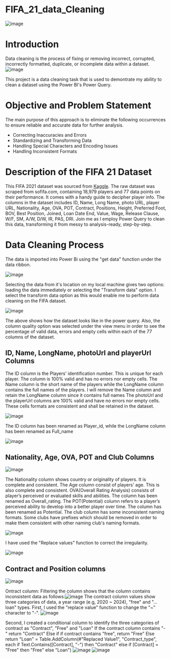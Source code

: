 # FIFA_21_data_Cleaning

![image](https://github.com/TochukwuPhilip/FIFA_21_data_Cleaning/assets/108484860/9cd0a871-65ef-4713-81df-32904a51acbe)

# Introduction

Data cleaning is the process of fixing or removing incorrect, corrupted, incorrectly formatted, duplicate, or incomplete data within a dataset.
![image](https://github.com/TochukwuPhilip/FIFA_21_data_Cleaning/assets/108484860/56bebc02-f85e-49e6-8316-593b094ca4ca)

This project is a data cleaning task that is used to demontrate my ability to clean a dataset using the Power BI's Power Query. 

# Objective and Problem Statement

The main purpose of this approach is to eliminate the following occurrences to ensure reliable and accurate data for further analysis.
- Correcting Inaccuracies and Errors
- Standardizing and Transforming Data
- Handling Special Characters and Encoding Issues
- Handling Inconsistent Formats

# Description of the FIFA 21 Dataset

This FIFA 2021 dataset was sourced from [Kaggle](https://www.kaggle.com/datasets/yagunnersya/fifa-21-messy-raw-dataset-for-cleaning-exploring/).
The raw dataset was scraped from sofifa.com, containing 18,979 players and 77 data points on their performance. It comes with a handy guide to decipher player info. 
The columns in the dataset includes ID, Name, Long Name, photo URL, player URL, Nationality, Age, OVA, POT, Contract, Positions, Height, Preferred Foot, BOV, Best Position, Joined, Loan Date End, Value, Wage, Release Clause, W/F, SM, A/W, D/W, IR, PAS, DRI.
Join me as I employ Power Query to clean this data, transforming it from messy to analysis-ready, step-by-step.

# Data Cleaning Process

The data is imported into Power Bi using the "get data" function under the data ribbon.

![image](https://github.com/TochukwuPhilip/FIFA_21_data_Cleaning/assets/108484860/65c0b9c6-ef03-493d-a36b-bcf3be15e8f4)

Selecting the data from it's location on my local machine gives two options: loading the data immediately or selecting the "Transform data" option.
I select the transform data option as this would enable me to perform data cleaning on the FIFA dataset.

![image](https://github.com/TochukwuPhilip/FIFA_21_data_Cleaning/assets/108484860/018af449-8f32-48d9-8630-b9c57b16f0a6)

The above shows how the dataset looks like in the power query. Also, the column quality option was selected under the view menu in order to see the percentage of valid data, errors and empty cells within each of the 77 columns of the dataset.

## ID, Name, LongName, photoUrl and playerUrl Columns

The ID column is the Players' identification number.  This is unique for each player. The column is 100% valid and has no errors nor empty cells.
The Name column is the short name of the players while the LongName column contains the full names of the players. I will remove the Name column and retain the LongName column since it contains full names
The photoUrl and the playerUrl columns are 100% valid and have no errors nor empty cells. These cells formats are consistent and shall be retained in the dataset.

![image](https://github.com/TochukwuPhilip/FIFA_21_data_Cleaning/assets/108484860/921cb843-b12e-4c2e-8add-b45556c3318c)

The ID column has been renamed as Player_id, while the  LongName column has been renamed as Full_name

![image](https://github.com/TochukwuPhilip/FIFA_21_data_Cleaning/assets/108484860/dfec7ee9-8ae3-4690-b879-5b5b79c8bc7f)

## Nationality, Age, OVA, POT and Club Columns

![image](https://github.com/TochukwuPhilip/FIFA_21_data_Cleaning/assets/108484860/643ab875-6a54-498b-ab3c-35f0f08d5636)

The Nationality column shows country or originality of players. It is complete and consistent.
The Age column consist of players' age. This is also complete and consistent.
OVA(Overall Rating Analysis) consists of player’s perceived or evaluated skills and abilities. The column has been renamed as Overall_rating. The POT(Potential) column refers to a player’s perceived ability to develop into a better player over time. The column has been renamed as Potential.
The club column has some inconsistent naming formats. Some clubs have prefixes which should be removed in order to make them consistent with other naming club's naming formats.

![image](https://github.com/TochukwuPhilip/FIFA_21_data_Cleaning/assets/108484860/060e1ecf-6c80-4067-b290-6df0b814fe41)

I have used the "Replace values" function to correct the irregularity.

![image](https://github.com/TochukwuPhilip/FIFA_21_data_Cleaning/assets/108484860/2802c9f8-f943-4e78-a626-70c3c0f9c85f)

## Contract and Position columns
![image](https://github.com/TochukwuPhilip/FIFA_21_data_Cleaning/assets/108484860/cffd9081-2f80-4cc3-8548-c703c9fcb498)

Ontract column: Filtering the column shows that the column contains inconsistent data as follows:![image](https://github.com/TochukwuPhilip/FIFA_21_data_Cleaning/assets/108484860/9aebbb54-8bf9-4685-8384-c6bb2af2e823)
The contract column values show three categories of data, a year range (e.g, 2020 ~ 2024), "free" and "... loan" types.
First, I used the "replace value" function to change the "~" character to "-".
![image](https://github.com/TochukwuPhilip/FIFA_21_data_Cleaning/assets/108484860/24e53834-1658-42fd-9e4d-31834fa1b3c6)

Second, I created a conditional column to identify the three categories of contract as "Contract", "Free" and "Loan"
If the contract column contains "-" return "Contract"
Else if if contract contains "free", return "Free"
Else return "Loan"
= Table.AddColumn(#"Replaced Value1", "Contract_type", each if Text.Contains([Contract], "-") then "Contract" else if [Contract] = "Free" then "Free" else "Loan")
![image](https://github.com/TochukwuPhilip/FIFA_21_data_Cleaning/assets/108484860/4050bcf2-e09e-4ce4-803c-26ab2c2a8e1e)
![image](https://github.com/TochukwuPhilip/FIFA_21_data_Cleaning/assets/108484860/4b94d043-b2fe-40f7-8499-7597c22f2952)















